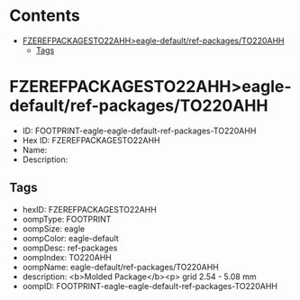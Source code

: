 



Contents
========

* [FZEREFPACKAGESTO22AHH>eagle-default/ref-packages/TO220AHH](#fzerefpackagesto22ahheagle-defaultref-packagesto220ahh)
	* [Tags](#tags)

# FZEREFPACKAGESTO22AHH>eagle-default/ref-packages/TO220AHH

- ID: FOOTPRINT-eagle-eagle-default-ref-packages-TO220AHH
- Hex ID: FZEREFPACKAGESTO22AHH
- Name: 
- Description: 

## Tags

- hexID: FZEREFPACKAGESTO22AHH
- oompType: FOOTPRINT
- oompSize: eagle
- oompColor: eagle-default
- oompDesc: ref-packages
- oompIndex: TO220AHH
- oompName: eagle-default/ref-packages/TO220AHH
- description: &lt;b&gt;Molded Package&lt;/b&gt;&lt;p&gt;&#xD;
grid 2.54 - 5.08 mm
- oompID: FOOTPRINT-eagle-eagle-default-ref-packages-TO220AHH
